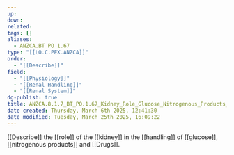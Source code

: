 ```yaml
---
up: 
down: 
related: 
tags: []
aliases:
  - ANZCA.BT PO 1.67
type: "[[LO.C.PEX.ANZCA]]"
order:
  - "[[Describe]]"
field:
  - "[[Physiology]]"
  - "[[Renal Handling]]"
  - "[[Renal System]]"
dg-publish: true
title: ANZCA.8.1.7_BT_PO.1.67_Kidney_Role_Glucose_Nitrogenous_Products_Drugs
date created: Thursday, March 6th 2025, 12:41:30
date modified: Tuesday, March 25th 2025, 16:09:22
---
```


[[Describe]] the [[role]] of the [[kidney]] in the [[handling]] of [[glucose]], [[nitrogenous products]] and [[Drugs]].
